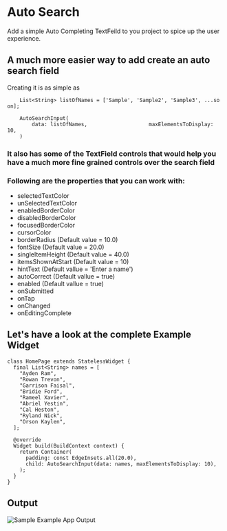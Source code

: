 # Auto Search 

Add a simple Auto Completing TextFeild to you project to spice up the user experience.

## A much more easier way to add create an auto search field
Creating it is as simple as

```
    List<String> listOfNames = ['Sample', 'Sample2', 'Sample3', ...so on];

    AutoSearchInput(
        data: listOfNames,                    maxElementsToDisplay: 10,
    )
```

### It also has some of the TextField controls that would help you have a much more fine grained controls over the search field

### Following are the properties that you can work with: 

* selectedTextColor
* unSelectedTextColor
* enabledBorderColor
* disabledBorderColor
* focusedBorderColor
* cursorColor
* borderRadius (Default value = 10.0)
* fontSize (Default value = 20.0)
* singleItemHeight (Default value = 40.0)
* itemsShownAtStart (Default value = 10)
* hintText (Default vallue = 'Enter a name')
* autoCorrect (Default vallue = true)
* enabled (Default vallue = true)
* onSubmitted
* onTap
* onChanged
* onEditingComplete

## Let's have a look at the complete Example Widget

```
class HomePage extends StatelessWidget {
  final List<String> names = [
    "Ayden Ram",
    "Rowan Trevon",
    "Garrison Faisal",
    "Bridie Ford",
    "Rameel Xavier",
    "Abriel Yestin",
    "Cal Heston",
    "Ryland Nick",
    "Orson Kaylen",
  ];

  @override
  Widget build(BuildContext context) {
    return Container(
      padding: const EdgeInsets.all(20.0),
      child: AutoSearchInput(data: names, maxElementsToDisplay: 10),
    );
  }
}
```

## Output
![Sample Example App Output](https://i.imgur.com/TtqCVPY.gif)